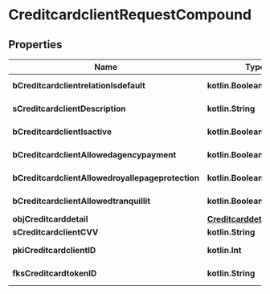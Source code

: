
# CreditcardclientRequestCompound

## Properties
Name | Type | Description | Notes
------------ | ------------- | ------------- | -------------
**bCreditcardclientrelationIsdefault** | **kotlin.Boolean** | Whether if it&#39;s an relationisdefault | 
**sCreditcardclientDescription** | **kotlin.String** | The description of the Creditcardclient | 
**bCreditcardclientIsactive** | **kotlin.Boolean** | Whether the creditcardclient is active or not | 
**bCreditcardclientAllowedagencypayment** | **kotlin.Boolean** | Whether if it&#39;s an allowedagencypayment | 
**bCreditcardclientAllowedroyallepageprotection** | **kotlin.Boolean** | Whether if it&#39;s an allowedroyallepageprotection | 
**bCreditcardclientAllowedtranquillit** | **kotlin.Boolean** | Whether if it&#39;s an allowedtranquillit | 
**objCreditcarddetail** | [**CreditcarddetailRequest**](CreditcarddetailRequest.md) |  | 
**sCreditcardclientCVV** | **kotlin.String** | The creditcard card CVV | 
**pkiCreditcardclientID** | **kotlin.Int** | The unique ID of the Creditcardclient |  [optional]
**fksCreditcardtokenID** | **kotlin.String** | The creditcard token identifier |  [optional]



